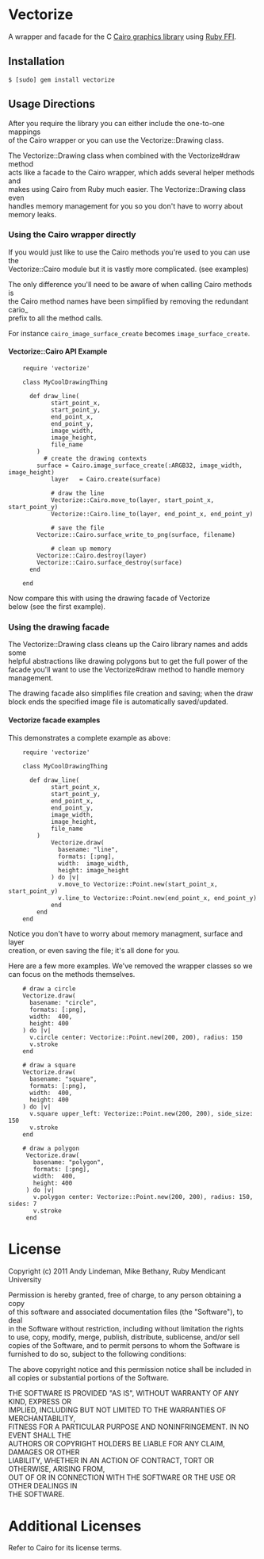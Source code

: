 # Vectorize
A wrapper and facade for the C 
[Cairo graphics library](http://cairographics.org/) using 
[Ruby FFI](https://github.com/ffi/ffi).  

## Installation
`$ [sudo] gem install vectorize`  

## Usage Directions

After you require the library you can either include the one-to-one mappings  
of the Cairo wrapper or you can use the Vectorize::Drawing class.  

The Vectorize::Drawing class when combined with the Vectorize#draw method  
acts like a facade to the Cairo wrapper, which adds several helper methods and  
makes using Cairo from Ruby much easier. The Vectorize::Drawing class even  
handles memory management for you so you don't have to worry about memory 
leaks.  

### Using the Cairo wrapper directly
If you would just like to use the Cairo methods you're used to you can use the  
Vectorize::Cairo module but it is vastly more complicated. (see examples)  

The only difference you'll need to be aware of when calling Cairo methods is  
the Cairo method names have been simplified by removing the redundant cario\_  
prefix to all the method calls.  

For instance `cairo_image_surface_create` becomes `image_surface_create`.  

#### Vectorize::Cairo API Example

		require 'vectorize'

		class MyCoolDrawingThing
	
		  def draw_line(
				start_point_x, 
				start_point_y, 
				end_point_x, 
				end_point_y, 
				image_width,
				image_height,
				file_name
			)
			  # create the drawing contexts
		    surface = Cairo.image_surface_create(:ARGB32, image_width, image_height)
				layer   = Cairo.create(surface)
		
				# draw the line
				Vectorize::Cairo.move_to(layer, start_point_x, start_point_y)
				Vectorize::Cairo.line_to(layer, end_point_x, end_point_y)

				# save the file
		    Vectorize::Cairo.surface_write_to_png(surface, filename)
		
				# clean up memory
		    Vectorize::Cairo.destroy(layer)
		    Vectorize::Cairo.surface_destroy(surface)
		  end
		
		end

Now compare this with using the drawing facade of Vectorize  
below (see the first example).  

### Using the drawing facade
The Vectorize::Drawing class cleans up the Cairo library names and adds some  
helpful abstractions like drawing polygons but to get the full power of the  
facade you'll want to use the Vectorize#draw method to handle memory  
management.  

The drawing facade also simplifies file creation and saving; when the draw   
block ends the specified image file is automatically saved/updated.  

#### Vectorize facade examples

This demonstrates a complete example as above:  

		require 'vectorize'

		class MyCoolDrawingThing

		  def draw_line(
				start_point_x, 
				start_point_y, 
				end_point_x, 
				end_point_y, 
				image_width,
				image_height,
				file_name
			)
				Vectorize.draw(
				  basename: "line", 
				  formats: [:png], 
				  width:  image_width, 
				  height: image_height
				) do |v|
				  v.move_to Vectorize::Point.new(start_point_x, start_point_y)
				  v.line_to Vectorize::Point.new(end_point_x, end_point_y)
				end
			end
		end

Notice you don't have to worry about memory managment, surface and layer  
creation, or even saving the file; it's all done for you.

Here are a few more examples. We've removed the wrapper classes so we can
focus on the methods themselves.

		# draw a circle
		Vectorize.draw(
		  basename: "circle", 
		  formats: [:png], 
		  width:  400, 
		  height: 400
		) do |v|
		  v.circle center: Vectorize::Point.new(200, 200), radius: 150
		  v.stroke
		end

		# draw a square 
		Vectorize.draw(
		  basename: "square", 
		  formats: [:png], 
		  width:  400, 
		  height: 400
		) do |v|
		  v.square upper_left: Vectorize::Point.new(200, 200), side_size: 150
		  v.stroke
		end

		# draw a polygon
		 Vectorize.draw(
		   basename: "polygon", 
		   formats: [:png], 
		   width:  400, 
		   height: 400
		 ) do |v|
		   v.polygon center: Vectorize::Point.new(200, 200), radius: 150, sides: 7
		   v.stroke
		 end

# License

Copyright (c) 2011 Andy Lindeman, Mike Bethany, Ruby Mendicant University  

Permission is hereby granted, free of charge, to any person obtaining a copy  
of this software and associated documentation files (the "Software"), to deal  
in the Software without restriction, including without limitation the rights  
to use, copy, modify, merge, publish, distribute, sublicense, and/or sell  
copies of the Software, and to permit persons to whom the Software is  
furnished to do so, subject to the following conditions:  

The above copyright notice and this permission notice shall be included in  
all copies or substantial portions of the Software.  

THE SOFTWARE IS PROVIDED "AS IS", WITHOUT WARRANTY OF ANY KIND, EXPRESS OR  
IMPLIED, INCLUDING BUT NOT LIMITED TO THE WARRANTIES OF MERCHANTABILITY,  
FITNESS FOR A PARTICULAR PURPOSE AND NONINFRINGEMENT. IN NO EVENT SHALL THE  
AUTHORS OR COPYRIGHT HOLDERS BE LIABLE FOR ANY CLAIM, DAMAGES OR OTHER  
LIABILITY, WHETHER IN AN ACTION OF CONTRACT, TORT OR OTHERWISE, ARISING FROM,  
OUT OF OR IN CONNECTION WITH THE SOFTWARE OR THE USE OR OTHER DEALINGS IN  
THE SOFTWARE.  

# Additional Licenses

Refer to Cairo for its license terms.
